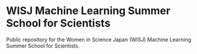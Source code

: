 # WISJ Machine Learning Summer School for Scientists
Public repository for the Women in Science Japan (WISJ) Machine Learning Summer School for Scientists.
